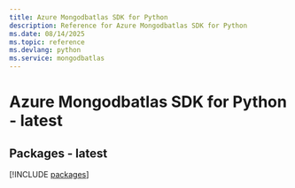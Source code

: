 ```yaml
---
title: Azure Mongodbatlas SDK for Python
description: Reference for Azure Mongodbatlas SDK for Python
ms.date: 08/14/2025
ms.topic: reference
ms.devlang: python
ms.service: mongodbatlas
---
```

# Azure Mongodbatlas SDK for Python - latest
## Packages - latest
[!INCLUDE [packages](mongodbatlas-index.md)]